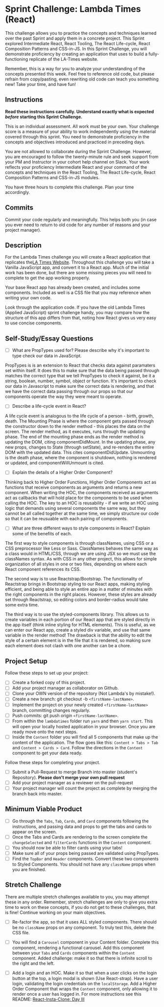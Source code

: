 # Sprint Challenge: Lambda Times (React)

This challenge allows you to practice the concepts and techniques learned over the past Sprint and apply them in a concrete project. This Sprint explored Intermediate React, React Tooling, The React Life-cycle, React Composition Patterns and CSS-in-JS. In this Sprint Challenge, you will demonstrate proficiency by creating an application that uses to build a fully-functioning replicate of the LA-Times website.

Remember, this is a way for you to analyze your understanding of the concepts presented this week. Feel free to reference old code, but please refrain from copy/pasting, even rewriting old code can teach you something new! Take your time, and have fun!

## Instructions

**Read these instructions carefully. Understand exactly what is expected _before_ starting this Sprint Challenge.**

This is an individual assessment. All work must be your own. Your challenge score is a measure of your ability to work independently using the material covered through this sprint. You need to demonstrate proficiency in the concepts and objectives introduced and practiced in preceding days.

You are not allowed to collaborate during the Sprint Challenge. However, you are encouraged to follow the twenty-minute rule and seek support from your PM and Instructor in your cohort help channel on Slack. Your work reflects your proficiency Intermediate React and your command of the concepts and techniques in the React Tooling, The React Life-cycle, React Composition Patterns and CSS-in-JS modules.

You have three hours to complete this challenge. Plan your time accordingly.

## Commits

Commit your code regularly and meaningfully. This helps both you (in case you ever need to return to old code for any number of reasons and your project manager).

## Description

For the Lambda Times challenge you will create a React application that replicates the[LA Times Website](http://www.latimes.com). Throughout this challenge you will take a Vanilla JavaScript app, and convert it to a React app. Much of the initial work has been done, but there are some missing pieces you will need to complete to get the app working properly.

Your base React app has already been created, and includes some components. Included as well is a CSS file that you may reference when writing your own code.

Look through the application code. If you have the old Lambda Times (Applied JavaScript) sprint challenge handy, you may compare how the structure of this app differs from that, noting how React gives us very easy to use concise components.

## Self-Study/Essay Questions

- [ ] What are PropTypes used for? Please describe why it's important to type check our data in JavaScript.

PropTypes is is an extension to React that checks data against paramaters set within itself. It does this to make sure that the data being passed through matches the correct type that we tell PropTypes to check it against, be it a string, boolean, number, symbol, object or function. It's important to check our data in Javascript to make sure the correct data is rendering, and that we have the correct data passing through our props so that our components operate the way they were meant to operate.

- [ ] Describe a life-cycle event in React?

A life cycle event is analogous to the life cycle of a person - birth, growth, death. The Mounting Phase is where the component gets passed through the constructor down to the render method - this places the data on the screen. The render method, as it executes, runs through the updating phase. The end of the mounting phase ends as the render method is updating the DOM, citing componentDidMount. In the updating phase, any new props, changes to State (through setState), and re-renders the entire DOM with the updated data. This cites componentDidUpdate. Unmounting is the death phase, where the component is shutdown, nothing is rendered or updated, and componentWillUnmount is cited. 

- [ ] Explain the details of a Higher Order Component?

Thinking back to Higher Order Functions, Higher Order Components act as functions that receive components as arguments and returns a new component. When writing the HOC, the components received as arguments act as callbacks that will hold place for the components to be used when calling the HOC. The key to an HOC is reusability - if we write an HOC using logic that demands using several components the same way, but they cannot be all called together at the same time, we simply structure our code so that it can be reusuable with each pairing of components. 

- [ ] What are three different ways to style components in React? Explain some of the benefits of each.

The first way to style components is through classNames, using CSS or a CSS preprocessor like Less or Sass. ClassNames behaves the same way as a class would in HTML/CSS, through we are using JSX so we must use the classNames syntax. As with CSS in any other project, this allows for simple organization of all styles in one or two files, depending on where each React component references its CSS. 

The second way is to use Reactstrap/Bootstrap. The functionality of Reactstrap brings in Bootstrap styling to our React apps, making styling efficient, and being able to style an entire app in a matter of minutes with the right components in the right places. However, these styles are already set through Reactstrap, so editing colors and border-radius would take some extra time.

The third way is to use the styled-components library. This allows us to create variables in each portion of our React app that are styled directly in the app itself (think inline styling for HTML elements). This is useful, as we can enter our React app, create a styled div variable, and use that same variable in the render method! The drawback is that the ability to edit the style of a certain element is in the file that it is rendered, so making sure each element does not clash with one another can be a chore. 

## Project Setup

Follow these steps to set up your project:

- [ ] Create a forked copy of this project.
- [ ] Add your project manager as collaborator on Github.
- [ ] Clone your OWN version of the repository (Not Lambda's by mistake!).
- [ ] Create a new branch: git checkout -b `<firstName-lastName>`.
- [ ] Implement the project on your newly created `<firstName-lastName>` branch, committing changes regularly.
- [ ] Push commits: git push origin `<firstName-lastName>`.
- [ ] From within the `lambdatimes` folder run `yarn` and then `yarn start`. This will open your locally hosted application in your browser. Once you are ready move onto the next steps.
- [ ] Inside the `Content` folder you will find all 5 components that make up the content of the application. The flow goes like this: `Content > Tabs > Tab` and `Content > Cards > Card`. Follow the directions in the `Content` component to get your data ready.

Follow these steps for completing your project.

- [ ] Submit a Pull-Request to merge <firstName-lastName> Branch into master (student's Repository). **Please don't merge your own pull request**
- [ ] Add your project manager as a reviewer on the pull-request
- [ ] Your project manager will count the project as complete by merging the branch back into master.

## Minimum Viable Product

- [ ] Go through the `Tabs`, `Tab`, `Cards`, and `Card` components following the instructions, and passing data and props to get the tabs and cards to appear on the screen.
- [ ] Once the Tabs and Cards are rendering to the screen complete the `changeSelected` and `filterCards` functions in the `Content` component.
- [ ] You should now be able to filter cards using your tabs!
- [ ] Make sure all of your props being passed are validated using PropTypes.
- [ ] Find the `TopBar` and `Header` components. Convert these two components to Styled Components. You should not have any `className` props when you are finished.

## Stretch Challenge

There are multiple stretch challenges available to you, you may attempt these in any order. Remember, stretch challenges are only to give you extra time to work on these concepts, if you do not get to these challenges, that is fine! Continue working on your main objectives.

- [ ] Re-factor the app, so that it uses ALL styled components. There should be no `className` props on any component. To truly test this, delete the CSS file.

- [ ] You will find a `Carousel` component in your Content folder. Complete this component, rendering a functional carousel. Add this component between your `Tabs` and `Cards` components within the `Content` component. Added challenge: make it so that there is infinite scroll to the right and the left.

- [ ] Add a login and an HOC. Make it so that when a user clicks on the login button at the top, a login modal is shown (Use React-strap). Have a user login, validating the login credentials on the `localStorage`. Add a Higher Order Component that wraps the `Content` component, only allowing it to render once a user has logged in. For more instructions see this README: [React-Insta-Clone: Day III](https://github.com/LambdaSchool/React-Insta-Clone/blob/master/DAY_THREE_README.md#tasks-day-iii)
